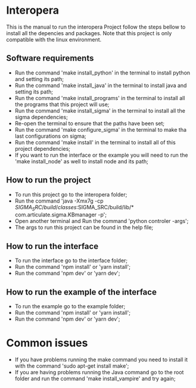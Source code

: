 # Interopera

This is the manual to run the interopera Project follow the steps bellow to install all the depencies and packages. 
Note that this project is only compatible with the linux environment.

## Software requirements

+ Run the command 'make install_python' in the terminal to install python and setting its path;
+ Run the command 'make install_java' in the terminal to install java and setting its path;
+ Run the command 'make install_programs'  in the terminal to install all the programs that this project will use;
+ Run the command 'make install_sigma'  in the terminal to install all the sigma dependencies;
+ Re-open the terminal to ensure that the paths have been set;
+ Run the command 'make configure_sigma'  in the terminal to make tha last configurations on sigma;
+ Run the command 'make install'  in the terminal to install all of this project dependencies;
+ If you want to run the interface or the example you will need to run the 'make install_node' as well to install node and its path;

## How to run the project
+ To run this project go to the interopera folder;
+ Run the command 'java -Xmx7g -cp $SIGMA_SRC/build/classes:$SIGMA_SRC/build/lib/* com.articulate.sigma.KBmanager -p';
+ Open another terminal and Run the command 'python controler -args';
+ The args to run this project can be found in the help file;

## How to run the interface
+ To run the interface go to the interface folder;
+ Run the command 'npm install' or 'yarn install';
+ Run the command 'npm dev' or 'yarn dev';

## How to run the example of the interface
+ To run the example go to the example folder;
+ Run the command 'npm install' or 'yarn install';
+ Run the command 'npm dev' or 'yarn dev';

# Common issues

+ If you have problems running the make command you need to install it with the command 'sudo apt-get install make';
+ If you are having problems running the Java command go to the root folder and run the command 'make install_vampire' and try again;